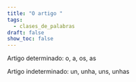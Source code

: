```yaml
---
title: "O artigo "
tags:
  - clases_de_palabras
draft: false
show_toc: false
---
```

Artigo determinado: o, a, os, as


Artigo indeterminado: un, unha, uns, unhas